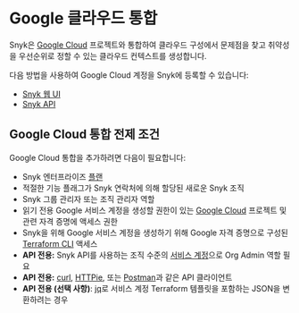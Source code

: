 # Google 클라우드 통합

Snyk은 [Google Cloud](https://cloud.google.com/) 프로젝트와 통합하여 클라우드 구성에서 문제점을 찾고 취약성을 우선순위로 정할 수 있는 클라우드 컨텍스트를 생성합니다.

다음 방법을 사용하여 Google Cloud 계정을 Snyk에 등록할 수 있습니다:

* [Snyk 웹 UI](google-cloud-integration-web-ui/)
* [Snyk API](google-cloud-integration-api/)

## Google Cloud 통합 전제 조건

Google Cloud 통합을 추가하려면 다음이 필요합니다:

* Snyk 엔터프라이즈 [플랜](https://snyk.io/plans/)
* 적절한 기능 플래그가 Snyk 연락처에 의해 할당된 새로운 Snyk 조직
* Snyk 그룹 관리자 또는 조직 관리자 역할
* 읽기 전용 Google 서비스 계정을 생성할 권한이 있는 [Google Cloud](https://cloud.google.com/) 프로젝트 및 관련 자격 증명에 액세스 권한
* Snyk을 위해 Google 서비스 계정을 생성하기 위해 Google 자격 증명으로 구성된 [Terraform CLI](https://www.terraform.io/downloads) 액세스
* **API 전용:** Snyk API를 사용하는 조직 수준의 [서비스 계정](../../../../enterprise-setup/service-accounts/)으로 Org Admin 역할 필요
* **API 전용:** [curl](https://curl.se/), [HTTPie](https://httpie.io/), 또는 [Postman](https://www.postman.com/)과 같은 API 클라이언트
* **API 전용 (선택 사항)**: [jq](https://stedolan.github.io/jq/)로 서비스 계정 Terraform 템플릿을 포함하는 JSON을 변환하려는 경우
